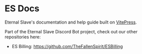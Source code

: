 # ES Docs
Eternal Slave's documentation and help guide built on [VitePress](https://vitepress.dev).

Part of the Eternal Slave Discord Bot project, check out our other repositories here:
- ES Billing: https://github.com/TheFallenSpirit/ESBilling

